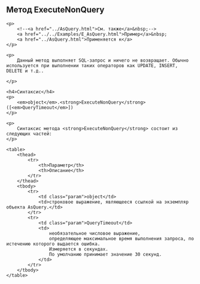 <html>
<head>
    <title>AsQuery\ExecuteNonQuery</title>
    <link rel="stylesheet" href="../../../common.css" />
</head>
<body>
    <h2>Метод ExecuteNonQuery</h2>

    <p>
        <!--<a href="../AsQuery.html">См. также</a>&nbsp;-->
        <a href="../../Examples/E_AsQuery.html">Пример</a>&nbsp;
        <a href="../AsQuery.html">Применяется к</a>
    </p>

    <p>
        Данный метод выполняет SQL-запрос и ничего не возвращает. Обычно используется при выполнении таких операторов как UPDATE, INSERT, DELETE и т.д..

    </p>

    <h4>Синтаксис</h4>
    <p>
        <em>object</em>.<strong>ExecuteNonQuery</strong>([<em>QueryTimeout</em>])
    </p>

    <p>
        Синтаксис метода <strong>ExecuteNonQuery</strong> состоит из следующих частей:
    </p>

    <table>
        <thead>
            <tr>
                <th>Параметр</th>
                <th>Описание</th>
            </tr>
        </thead>
        <tbody>
            <tr>
                <td class="param">object</td>
                <td>строковое выражение, являющееся ссылкой на экземпляр объекта AsQuery.</td>
            </tr>
            <tr>
                <td class="param">QueryTimeout</td>
                <td>
                    необязательное числовое выражение,
                    определяющее максимальное время выполнения запроса, по истечению которого выдается ошибка.
                    Измеряется в секундах.
                    По умолчанию принимает значение 30 секунд.
                </td>
            </tr>
        </tbody>
    </table>
</body>
</html>
